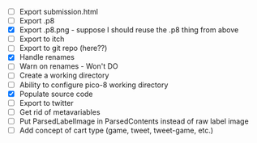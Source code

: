 - [ ] Export submission.html
- [ ] Export .p8
- [X] Export .p8.png - suppose I should reuse the .p8 thing from above
- [ ] Export to itch
- [ ] Export to git repo (here??)
- [X] Handle renames
- [ ] Warn on renames - Won't DO
- [ ] Create a working directory
- [ ] Ability to configure pico-8 working directory
- [X] Populate source code
- [ ] Export to twitter
- [ ] Get rid of metavariables
- [ ] Put ParsedLabelImage in ParsedContents instead of raw label image
- [ ] Add concept of cart type (game, tweet, tweet-game, etc.)